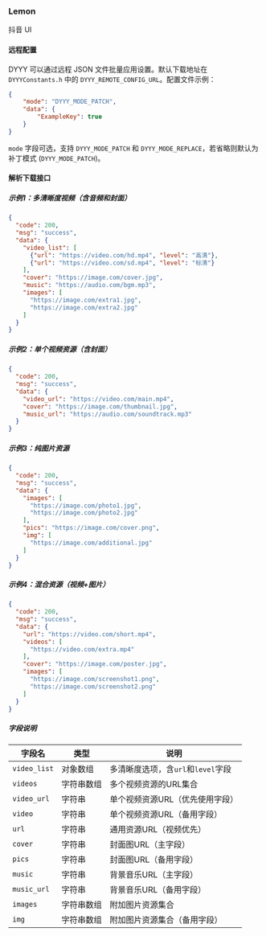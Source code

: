 ### Lemon

抖音 UI  

#### 远程配置

DYYY 可以通过远程 JSON 文件批量应用设置。默认下载地址在 `DYYYConstants.h` 中的 `DYYY_REMOTE_CONFIG_URL`。配置文件示例：

```json
{
    "mode": "DYYY_MODE_PATCH",
    "data": {
        "ExampleKey": true
    }
}
```

`mode` 字段可选，支持 `DYYY_MODE_PATCH` 和 `DYYY_MODE_REPLACE`，若省略则默认为补丁模式 (`DYYY_MODE_PATCH`)。

#### 解析下载接口

##### 示例1：多清晰度视频（含音频和封面）
```json
{
  "code": 200,
  "msg": "success",
  "data": {
    "video_list": [
      {"url": "https://video.com/hd.mp4", "level": "高清"},
      {"url": "https://video.com/sd.mp4", "level": "标清"}
    ],
    "cover": "https://image.com/cover.jpg",
    "music": "https://audio.com/bgm.mp3",
    "images": [
      "https://image.com/extra1.jpg",
      "https://image.com/extra2.jpg"
    ]
  }
}
```

##### 示例2：单个视频资源（含封面）
```json
{
  "code": 200,
  "msg": "success",
  "data": {
    "video_url": "https://video.com/main.mp4",
    "cover": "https://image.com/thumbnail.jpg",
    "music_url": "https://audio.com/soundtrack.mp3"
  }
}
```

##### 示例3：纯图片资源
```json
{
  "code": 200,
  "msg": "success",
  "data": {
    "images": [
      "https://image.com/photo1.jpg",
      "https://image.com/photo2.jpg"
    ],
    "pics": "https://image.com/cover.png",
    "img": [
      "https://image.com/additional.jpg"
    ]
  }
}
```

##### 示例4：混合资源（视频+图片）
```json
{
  "code": 200,
  "msg": "success",
  "data": {
    "url": "https://video.com/short.mp4",
    "videos": [
      "https://video.com/extra.mp4"
    ],
    "cover": "https://image.com/poster.jpg",
    "images": [
      "https://image.com/screenshot1.png",
      "https://image.com/screenshot2.png"
    ]
  }
}
```

##### 字段说明
| 字段名       | 类型       | 说明                               |
| ------------ | ---------- | ---------------------------------- |
| `video_list` | 对象数组   | 多清晰度选项，含`url`和`level`字段 |
| `videos`     | 字符串数组 | 多个视频资源的URL集合              |
| `video_url`  | 字符串     | 单个视频资源URL（优先使用字段）    |
| `video`      | 字符串     | 单个视频资源URL（备用字段）        |
| `url`        | 字符串     | 通用资源URL（视频优先）            |
| `cover`      | 字符串     | 封面图URL（主字段）                |
| `pics`       | 字符串     | 封面图URL（备用字段）              |
| `music`      | 字符串     | 背景音乐URL（主字段）              |
| `music_url`  | 字符串     | 背景音乐URL（备用字段）            |
| `images`     | 字符串数组 | 附加图片资源集合                   |
| `img`        | 字符串数组 | 附加图片资源集合（备用字段）       |
